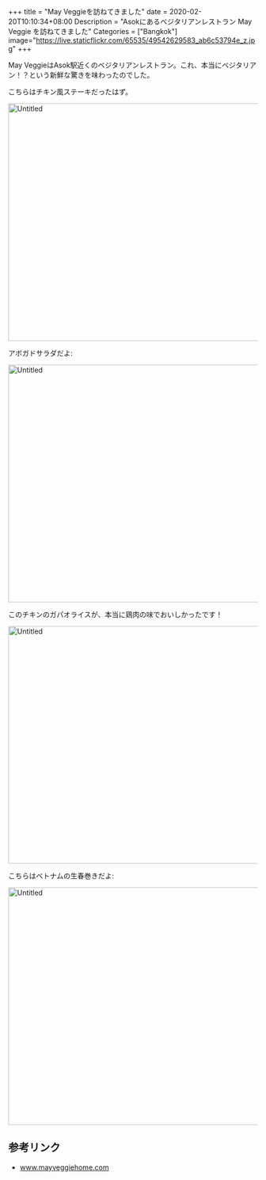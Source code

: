 +++
title = "May Veggieを訪ねてきました"
date = 2020-02-20T10:10:34+08:00
Description = "Asokにあるベジタリアンレストラン May Veggie を訪ねてきました"
Categories = ["Bangkok"]
image="https://live.staticflickr.com/65535/49542629583_ab6c53794e_z.jpg"
+++

May VeggieはAsok駅近くのベジタリアンレストラン。これ、本当にベジタリアン！？という新鮮な驚きを味わったのでした。

こちらはチキン風ステーキだったはず。

<a data-flickr-embed="true" href="https://www.flickr.com/photos/42332031@N02/49542629878/in/dateposted/" title="Untitled"><img src="https://live.staticflickr.com/65535/49542629878_2ed7653ca2_z.jpg" width="640" height="480" alt="Untitled"></a><script async src="//embedr.flickr.com/assets/client-code.js" charset="utf-8"></script>

アボガドサラダだよ:

<a data-flickr-embed="true" href="https://www.flickr.com/photos/42332031@N02/49543351417/in/dateposted/" title="Untitled"><img src="https://live.staticflickr.com/65535/49543351417_2770aaf19f_z.jpg" width="640" height="480" alt="Untitled"></a><script async src="//embedr.flickr.com/assets/client-code.js" charset="utf-8"></script>

このチキンのガパオライスが、本当に鶏肉の味でおいしかったです！

<a data-flickr-embed="true" href="https://www.flickr.com/photos/42332031@N02/49542629583/in/dateposted/" title="Untitled"><img src="https://live.staticflickr.com/65535/49542629583_ab6c53794e_z.jpg" width="640" height="480" alt="Untitled"></a><script async src="//embedr.flickr.com/assets/client-code.js" charset="utf-8"></script>

こちらはベトナムの生春巻きだよ:

<a data-flickr-embed="true" href="https://www.flickr.com/photos/42332031@N02/49543127366/in/dateposted/" title="Untitled"><img src="https://live.staticflickr.com/65535/49543127366_ba90e48660_z.jpg" width="640" height="480" alt="Untitled"></a><script async src="//embedr.flickr.com/assets/client-code.js" charset="utf-8"></script>


## 参考リンク
- [www\.mayveggiehome\.com](http://www.mayveggiehome.com/)
